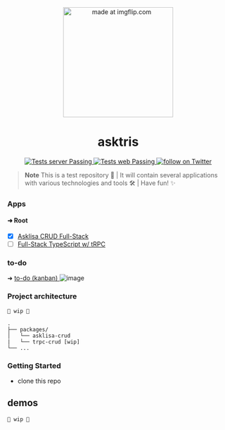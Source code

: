 <div align="center">
  <img width="250" height:"250" src="https://i.imgflip.com/7em5mc.jpg" title="made at imgflip.com"/>
</div>

<h1 align="center">
    asktris
</h1>

<p align="center">
   <a href="https://github.com/biantris/asktris/actions">
      <img alt="Tests server Passing" src="https://github.com/biantris/asktris/actions/workflows/test-server.yml/badge.svg" />
    </a>
    <a href="https://github.com/biantris/asktris/actions">
      <img alt="Tests web Passing" src="https://github.com/biantris/asktris/actions/workflows/test-web.yml/badge.svg" />
    </a>
    <a href="https://twitter.com/intent/follow?screen_name=biantris_">
        <img src="https://img.shields.io/twitter/follow/biantris_?style=social&logo=twitter"
        alt="follow on Twitter">
    </a>
</p>

> **Note**
> This is a test repository 🧪 | It will contain several applications with various technologies and tools 🛠️ | Have fun! ✨

### Apps

#### ➜ Root
- [x] [Asklisa CRUD Full-Stack]()
- [ ] [Full-Stack TypeScript w/ tRPC ]()

### to-do
➜ [to-do (kanban) ](https://github.com/users/biantris/projects/3/views/1)
![image](https://user-images.githubusercontent.com/65451957/214915881-c790636d-45fb-423e-8c25-19c7b4cd92c0.png)


### Project architecture
`🚧 wip 🚧`

```
.
├── packages/
│   └── asklisa-crud
|   └── trpc-crud [wip]
└── ...
```

### Getting Started
- clone this repo


## demos
`🚧 wip 🚧`
